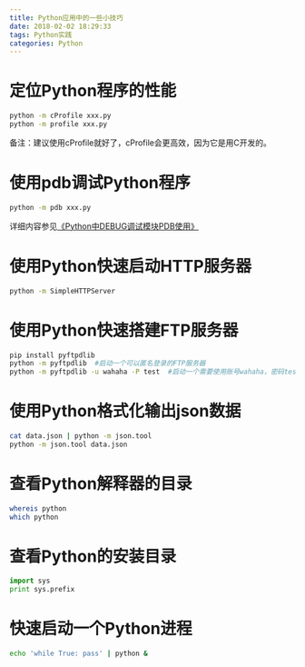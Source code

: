 ```yaml
---
title: Python应用中的一些小技巧
date: 2018-02-02 18:29:33
tags: Python实践
categories: Python
---
```


# 定位Python程序的性能

```bash
python -m cProfile xxx.py
python -m profile xxx.py
```

备注：建议使用cProfile就好了，cProfile会更高效，因为它是用C开发的。

# 使用pdb调试Python程序

```bash
python -m pdb xxx.py
```

详细内容参见[《Python中DEBUG调试模块PDB使用》](https://wangjianno1.github.io/2019/02/26/Python%E4%B8%ADDEBUG%E8%B0%83%E8%AF%95%E6%A8%A1%E5%9D%97PDB%E4%BD%BF%E7%94%A8/)

# 使用Python快速启动HTTP服务器

```bash
python -m SimpleHTTPServer
```

# 使用Python快速搭建FTP服务器

```bash
pip install pyftpdlib
python -m pyftpdlib  #启动一个可以匿名登录的FTP服务器
python -m pyftpdlib -u wahaha -P test  #启动一个需要使用账号wahaha，密码test登录的FTP服务器 
```

# 使用Python格式化输出json数据

```bash
cat data.json | python -m json.tool
python -m json.tool data.json
```

# 查看Python解释器的目录

```bash
whereis python
which python
```

# 查看Python的安装目录

```python
import sys
print sys.prefix
```

# 快速启动一个Python进程

```bash
echo 'while True: pass' | python &
```
